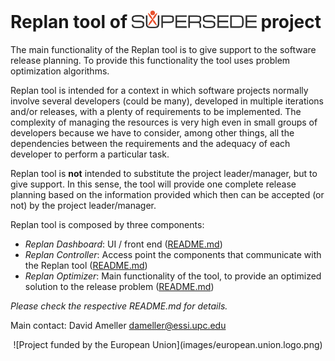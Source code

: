# Replan tool of [![SUPERSEDE](images/SUPERSEDE-logo.png)](https://www.supersede.eu/) project

The main functionality of the Replan tool is to give support to the software release planning. To provide this functionality the tool uses problem optimization algorithms.

Replan tool is intended for a context in which software projects normally involve several developers (could be many), developed in multiple iterations and/or releases, with a plenty of requirements to be implemented. The complexity of managing the resources is very high even in small groups of developers because we have to consider, among other things, all the dependencies between the requirements and the adequacy of each developer to perform a particular task. 

Replan tool is **not** intended to substitute the project leader/manager, but to give support. In this sense, the tool will provide one complete release planning based on the information provided which then can be accepted (or not) by the project leader/manager. 

Replan tool is composed by three components:

- *Replan Dashboard*: UI / front end ([README.md](https://github.com/supersede-project/replan/blob/master/replan_dashboard/README.md))
- *Replan Controller*: Access point the components that communicate with the Replan tool ([README.md](https://github.com/supersede-project/replan/blob/master/replan_controller/README.md))
- *Replan Optimizer*: Main functionality of the tool, to provide an optimized solution to the release problem ([README.md](https://github.com/supersede-project/replan/blob/master/replan_optimizer/README.md))

*Please check the respective README.md for details.*

Main contact: David Ameller <dameller@essi.upc.edu>

<center>![Project funded by the European Union](images/european.union.logo.png)</center>
